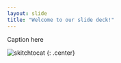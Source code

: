 ```yaml
---
layout: slide
title: "Welcome to our slide deck!"
---
```


Caption here

![skitchtocat](https://octodex.github.com/images/skitchtocat.png)
{: .center}
